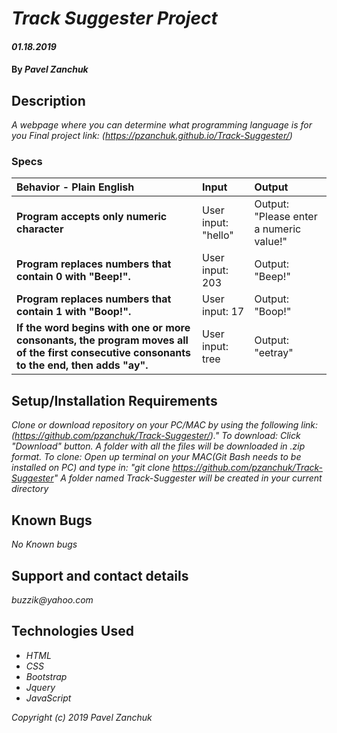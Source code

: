 # _Track Suggester Project_

#### _01.18.2019_

#### By _**Pavel Zanchuk**_

## Description

_A webpage where you can determine what programming language is for you_
_Final project link: (https://pzanchuk.github.io/Track-Suggester/)_

### Specs
| Behavior - Plain English | Input | Output |
| :-------------     | :------------- | :------------- |
| **Program accepts only numeric character** | User input: "hello" | Output: "Please enter a numeric value!"|
| **Program replaces numbers that contain 0 with "Beep!".**| User input: 203 | Output: "Beep!"|
| **Program replaces numbers that contain 1 with "Boop!".** | User input: 17 | Output: "Boop!"|
| **If the word begins with one or more consonants, the program moves all of the first consecutive consonants to the end, then adds "ay".** | User input: tree | Output: "eetray"|

## Setup/Installation Requirements

_Clone or download repository on your PC/MAC by using the following link:
(https://github.com/pzanchuk/Track-Suggester/)."
To download:
Click "Download" button. A folder with all the files will be downloaded in .zip format.
To clone:
Open up terminal on your MAC(Git Bash needs to be installed on PC) and type in: "git clone https://github.com/pzanchuk/Track-Suggester"
A folder named Track-Suggester will be created in your current directory_

## Known Bugs

_No Known bugs_

## Support and contact details

_buzzik@yahoo.com_

## Technologies Used

* _HTML_
* _CSS_
* _Bootstrap_
* _Jquery_
* _JavaScript_

*Copyright (c) 2019 Pavel Zanchuk*
